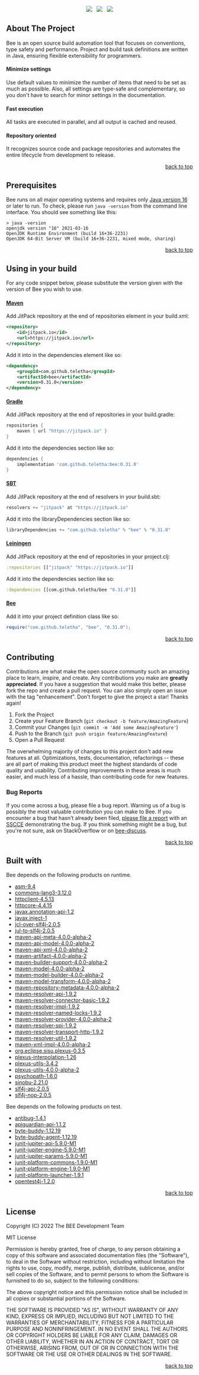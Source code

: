 <p align="center">
    <a href="https://docs.oracle.com/en/java/javase/16/"><img src="https://img.shields.io/badge/Java-Release%2016-green"/></a>
    <span>&nbsp;</span>
    <a href="https://jitpack.io/#teletha/bee"><img src="https://img.shields.io/jitpack/v/github/teletha/bee?label=Repository&color=green"></a>
    <span>&nbsp;</span>
    <a href="https://teletha.github.io/bee"><img src="https://img.shields.io/website.svg?down_color=red&down_message=CLOSE&label=Official%20Site&up_color=green&up_message=OPEN&url=https%3A%2F%2Fteletha.github.io%2Fbee"></a>
</p>


## About The Project
Bee is an open source build automation tool that focuses on conventions, type safety and performance.
Project and build task definitions are written in Java, ensuring flexible extensibility for programmers.

#### Minimize settings
Use default values to minimize the number of items that need to be set as much as possible. Also, all settings are type-safe and complementary, so you don't have to search for minor settings in the documentation.

#### Fast execution
All tasks are executed in parallel, and all output is cached and reused.

#### Repository oriented
It recognizes source code and package repositories and automates the entire lifecycle from development to release.
<p align="right"><a href="#top">back to top</a></p>


## Prerequisites
Bee runs on all major operating systems and requires only [Java version 16](https://docs.oracle.com/en/java/javase/16/) or later to run.
To check, please run `java -version` from the command line interface. You should see something like this:
```
> java -version
openjdk version "16" 2021-03-16
OpenJDK Runtime Environment (build 16+36-2231)
OpenJDK 64-Bit Server VM (build 16+36-2231, mixed mode, sharing)
```
<p align="right"><a href="#top">back to top</a></p>

## Using in your build
For any code snippet below, please substitute the version given with the version of Bee you wish to use.
#### [Maven](https://maven.apache.org/)
Add JitPack repository at the end of repositories element in your build.xml:
```xml
<repository>
    <id>jitpack.io</id>
    <url>https://jitpack.io</url>
</repository>
```
Add it into in the dependencies element like so:
```xml
<dependency>
    <groupId>com.github.teletha</groupId>
    <artifactId>bee</artifactId>
    <version>0.31.0</version>
</dependency>
```
#### [Gradle](https://gradle.org/)
Add JitPack repository at the end of repositories in your build.gradle:
```gradle
repositories {
    maven { url "https://jitpack.io" }
}
```
Add it into the dependencies section like so:
```gradle
dependencies {
    implementation 'com.github.teletha:bee:0.31.0'
}
```
#### [SBT](https://www.scala-sbt.org/)
Add JitPack repository at the end of resolvers in your build.sbt:
```scala
resolvers += "jitpack" at "https://jitpack.io"
```
Add it into the libraryDependencies section like so:
```scala
libraryDependencies += "com.github.teletha" % "bee" % "0.31.0"
```
#### [Leiningen](https://leiningen.org/)
Add JitPack repository at the end of repositories in your project.clj:
```clj
:repositories [["jitpack" "https://jitpack.io"]]
```
Add it into the dependencies section like so:
```clj
:dependencies [[com.github.teletha/bee "0.31.0"]]
```
#### [Bee](https://teletha.github.io/bee)
Add it into your project definition class like so:
```java
require("com.github.teletha", "bee", "0.31.0");
```
<p align="right"><a href="#top">back to top</a></p>


## Contributing
Contributions are what make the open source community such an amazing place to learn, inspire, and create. Any contributions you make are **greatly appreciated**.
If you have a suggestion that would make this better, please fork the repo and create a pull request. You can also simply open an issue with the tag "enhancement".
Don't forget to give the project a star! Thanks again!

1. Fork the Project
2. Create your Feature Branch (`git checkout -b feature/AmazingFeature`)
3. Commit your Changes (`git commit -m 'Add some AmazingFeature'`)
4. Push to the Branch (`git push origin feature/AmazingFeature`)
5. Open a Pull Request

The overwhelming majority of changes to this project don't add new features at all. Optimizations, tests, documentation, refactorings -- these are all part of making this product meet the highest standards of code quality and usability.
Contributing improvements in these areas is much easier, and much less of a hassle, than contributing code for new features.

### Bug Reports
If you come across a bug, please file a bug report. Warning us of a bug is possibly the most valuable contribution you can make to Bee.
If you encounter a bug that hasn't already been filed, [please file a report](https://github.com/teletha/bee/issues/new) with an [SSCCE](http://sscce.org/) demonstrating the bug.
If you think something might be a bug, but you're not sure, ask on StackOverflow or on [bee-discuss](https://github.com/teletha/bee/discussions).
<p align="right"><a href="#top">back to top</a></p>


## Built with
Bee depends on the following products on runtime.
* [asm-9.4](https://mvnrepository.com/artifact/org.ow2.asm/asm/9.4)
* [commons-lang3-3.12.0](https://mvnrepository.com/artifact/org.apache.commons/commons-lang3/3.12.0)
* [httpclient-4.5.13](https://mvnrepository.com/artifact/org.apache.httpcomponents/httpclient/4.5.13)
* [httpcore-4.4.15](https://mvnrepository.com/artifact/org.apache.httpcomponents/httpcore/4.4.15)
* [javax.annotation-api-1.2](https://mvnrepository.com/artifact/javax.annotation/javax.annotation-api/1.2)
* [javax.inject-1](https://mvnrepository.com/artifact/javax.inject/javax.inject/1)
* [jcl-over-slf4j-2.0.5](https://mvnrepository.com/artifact/org.slf4j/jcl-over-slf4j/2.0.5)
* [jul-to-slf4j-2.0.5](https://mvnrepository.com/artifact/org.slf4j/jul-to-slf4j/2.0.5)
* [maven-api-meta-4.0.0-alpha-2](https://mvnrepository.com/artifact/org.apache.maven/maven-api-meta/4.0.0-alpha-2)
* [maven-api-model-4.0.0-alpha-2](https://mvnrepository.com/artifact/org.apache.maven/maven-api-model/4.0.0-alpha-2)
* [maven-api-xml-4.0.0-alpha-2](https://mvnrepository.com/artifact/org.apache.maven/maven-api-xml/4.0.0-alpha-2)
* [maven-artifact-4.0.0-alpha-2](https://mvnrepository.com/artifact/org.apache.maven/maven-artifact/4.0.0-alpha-2)
* [maven-builder-support-4.0.0-alpha-2](https://mvnrepository.com/artifact/org.apache.maven/maven-builder-support/4.0.0-alpha-2)
* [maven-model-4.0.0-alpha-2](https://mvnrepository.com/artifact/org.apache.maven/maven-model/4.0.0-alpha-2)
* [maven-model-builder-4.0.0-alpha-2](https://mvnrepository.com/artifact/org.apache.maven/maven-model-builder/4.0.0-alpha-2)
* [maven-model-transform-4.0.0-alpha-2](https://mvnrepository.com/artifact/org.apache.maven/maven-model-transform/4.0.0-alpha-2)
* [maven-repository-metadata-4.0.0-alpha-2](https://mvnrepository.com/artifact/org.apache.maven/maven-repository-metadata/4.0.0-alpha-2)
* [maven-resolver-api-1.9.2](https://mvnrepository.com/artifact/org.apache.maven.resolver/maven-resolver-api/1.9.2)
* [maven-resolver-connector-basic-1.9.2](https://mvnrepository.com/artifact/org.apache.maven.resolver/maven-resolver-connector-basic/1.9.2)
* [maven-resolver-impl-1.9.2](https://mvnrepository.com/artifact/org.apache.maven.resolver/maven-resolver-impl/1.9.2)
* [maven-resolver-named-locks-1.9.2](https://mvnrepository.com/artifact/org.apache.maven.resolver/maven-resolver-named-locks/1.9.2)
* [maven-resolver-provider-4.0.0-alpha-2](https://mvnrepository.com/artifact/org.apache.maven/maven-resolver-provider/4.0.0-alpha-2)
* [maven-resolver-spi-1.9.2](https://mvnrepository.com/artifact/org.apache.maven.resolver/maven-resolver-spi/1.9.2)
* [maven-resolver-transport-http-1.9.2](https://mvnrepository.com/artifact/org.apache.maven.resolver/maven-resolver-transport-http/1.9.2)
* [maven-resolver-util-1.9.2](https://mvnrepository.com/artifact/org.apache.maven.resolver/maven-resolver-util/1.9.2)
* [maven-xml-impl-4.0.0-alpha-2](https://mvnrepository.com/artifact/org.apache.maven/maven-xml-impl/4.0.0-alpha-2)
* [org.eclipse.sisu.plexus-0.3.5](https://mvnrepository.com/artifact/org.eclipse.sisu/org.eclipse.sisu.plexus/0.3.5)
* [plexus-interpolation-1.26](https://mvnrepository.com/artifact/org.codehaus.plexus/plexus-interpolation/1.26)
* [plexus-utils-3.4.2](https://mvnrepository.com/artifact/org.codehaus.plexus/plexus-utils/3.4.2)
* [plexus-utils-4.0.0-alpha-2](https://mvnrepository.com/artifact/org.apache.maven/plexus-utils/4.0.0-alpha-2)
* [psychopath-1.6.0](https://mvnrepository.com/artifact/com.github.teletha/psychopath/1.6.0)
* [sinobu-2.21.0](https://mvnrepository.com/artifact/com.github.teletha/sinobu/2.21.0)
* [slf4j-api-2.0.5](https://mvnrepository.com/artifact/org.slf4j/slf4j-api/2.0.5)
* [slf4j-nop-2.0.5](https://mvnrepository.com/artifact/org.slf4j/slf4j-nop/2.0.5)

Bee depends on the following products on test.
* [antibug-1.4.1](https://mvnrepository.com/artifact/com.github.teletha/antibug/1.4.1)
* [apiguardian-api-1.1.2](https://mvnrepository.com/artifact/org.apiguardian/apiguardian-api/1.1.2)
* [byte-buddy-1.12.19](https://mvnrepository.com/artifact/net.bytebuddy/byte-buddy/1.12.19)
* [byte-buddy-agent-1.12.19](https://mvnrepository.com/artifact/net.bytebuddy/byte-buddy-agent/1.12.19)
* [junit-jupiter-api-5.9.0-M1](https://mvnrepository.com/artifact/org.junit.jupiter/junit-jupiter-api/5.9.0-M1)
* [junit-jupiter-engine-5.9.0-M1](https://mvnrepository.com/artifact/org.junit.jupiter/junit-jupiter-engine/5.9.0-M1)
* [junit-jupiter-params-5.9.0-M1](https://mvnrepository.com/artifact/org.junit.jupiter/junit-jupiter-params/5.9.0-M1)
* [junit-platform-commons-1.9.0-M1](https://mvnrepository.com/artifact/org.junit.platform/junit-platform-commons/1.9.0-M1)
* [junit-platform-engine-1.9.0-M1](https://mvnrepository.com/artifact/org.junit.platform/junit-platform-engine/1.9.0-M1)
* [junit-platform-launcher-1.9.1](https://mvnrepository.com/artifact/org.junit.platform/junit-platform-launcher/1.9.1)
* [opentest4j-1.2.0](https://mvnrepository.com/artifact/org.opentest4j/opentest4j/1.2.0)
<p align="right"><a href="#top">back to top</a></p>


## License
Copyright (C) 2022 The BEE Development Team

MIT License

Permission is hereby granted, free of charge, to any person obtaining a copy
of this software and associated documentation files (the "Software"), to deal
in the Software without restriction, including without limitation the rights
to use, copy, modify, merge, publish, distribute, sublicense, and/or sell
copies of the Software, and to permit persons to whom the Software is
furnished to do so, subject to the following conditions:

The above copyright notice and this permission notice shall be included in all
copies or substantial portions of the Software.

THE SOFTWARE IS PROVIDED "AS IS", WITHOUT WARRANTY OF ANY KIND, EXPRESS OR
IMPLIED, INCLUDING BUT NOT LIMITED TO THE WARRANTIES OF MERCHANTABILITY,
FITNESS FOR A PARTICULAR PURPOSE AND NONINFRINGEMENT. IN NO EVENT SHALL THE
AUTHORS OR COPYRIGHT HOLDERS BE LIABLE FOR ANY CLAIM, DAMAGES OR OTHER
LIABILITY, WHETHER IN AN ACTION OF CONTRACT, TORT OR OTHERWISE, ARISING FROM,
OUT OF OR IN CONNECTION WITH THE SOFTWARE OR THE USE OR OTHER DEALINGS IN THE
SOFTWARE.
<p align="right"><a href="#top">back to top</a></p>